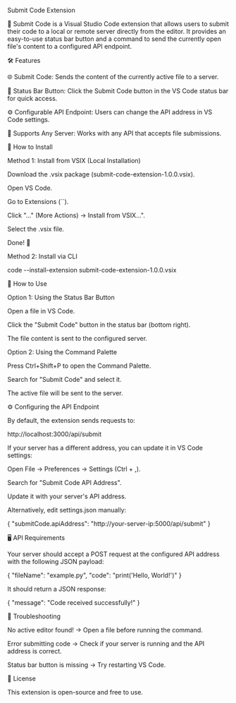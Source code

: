 Submit Code Extension

🚀 Submit Code is a Visual Studio Code extension that allows users to submit their code to a local or remote server directly from the editor. It provides an easy-to-use status bar button and a command to send the currently open file's content to a configured API endpoint.

🛠 Features

🌐 Submit Code: Sends the content of the currently active file to a server.

🔘 Status Bar Button: Click the Submit Code button in the VS Code status bar for quick access.

⚙️ Configurable API Endpoint: Users can change the API address in VS Code settings.

🎡 Supports Any Server: Works with any API that accepts file submissions.

📌 How to Install

Method 1: Install from VSIX (Local Installation)

Download the .vsix package (submit-code-extension-1.0.0.vsix).

Open VS Code.

Go to Extensions (``).

Click "..." (More Actions) → Install from VSIX...".

Select the .vsix file.

Done! 🎉

Method 2: Install via CLI

code --install-extension submit-code-extension-1.0.0.vsix

🚀 How to Use

Option 1: Using the Status Bar Button

Open a file in VS Code.

Click the "Submit Code" button in the status bar (bottom right).

The file content is sent to the configured server.

Option 2: Using the Command Palette

Press Ctrl+Shift+P to open the Command Palette.

Search for "Submit Code" and select it.

The active file will be sent to the server.

⚙️ Configuring the API Endpoint

By default, the extension sends requests to:

http://localhost:3000/api/submit

If your server has a different address, you can update it in VS Code settings:

Open File → Preferences → Settings (Ctrl + ,).

Search for "Submit Code API Address".

Update it with your server's API address.

Alternatively, edit settings.json manually:

{
  "submitCode.apiAddress": "http://your-server-ip:5000/api/submit"
}

🖥️ API Requirements

Your server should accept a POST request at the configured API address with the following JSON payload:

{
  "fileName": "example.py",
  "code": "print('Hello, World!')"
}

It should return a JSON response:

{
  "message": "Code received successfully!"
}

🔧 Troubleshooting

No active editor found! → Open a file before running the command.

Error submitting code → Check if your server is running and the API address is correct.

Status bar button is missing → Try restarting VS Code.

🐝 License

This extension is open-source and free to use.